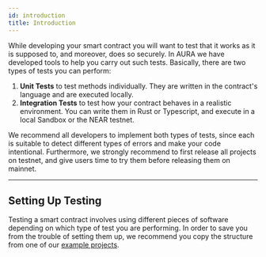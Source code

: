 ```yaml
---
id: introduction
title: Introduction
---
```


While developing your smart contract you will want to test that it works as it is supposed to, and moreover, does so securely. In AURA we have developed tools to help you carry out such tests. Basically, there are two types of tests you can perform:

1. **Unit Tests** to test methods individually. They are written in the contract's language and are executed locally.
2. **Integration Tests** to test how your contract behaves in a realistic environment. You can write them in Rust or Typescript, and execute in a local Sandbox or the NEAR testnet.

We recommend all developers to implement both types of tests, since each is suitable to detect different types of errors and make your code intentional. Furthermore, we strongly recommend to first release all projects on testnet, and give users time to try them before releasing them on mainnet.

---
## Setting Up Testing
Testing a smart contract involves using different pieces of software depending on which type of test you are performing. In order to save you from the trouble of setting them up, we recommend you copy the structure from one of our [example projects](https://near.dev).